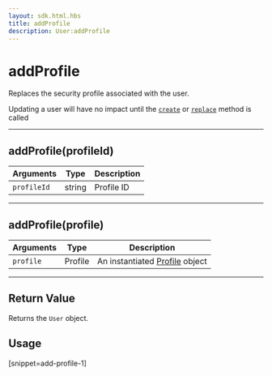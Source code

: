 ```yaml
---
layout: sdk.html.hbs
title: addProfile
description: User:addProfile
---
```


# addProfile

Replaces the security profile associated with the user.

<div class="alert alert-info">
Updating a user will have no impact until the <a href="/sdk-reference/js/5/user/create"><code>create</code></a> or <a href="/sdk-reference/js/5/user/replace"><code>replace</code></a> method is called
</div>

---

## addProfile(profileId)

| Arguments   | Type   | Description |
| ----------- | ------ | ----------- |
| `profileId` | string | Profile ID  |

---

## addProfile(profile)

| Arguments | Type    | Description                                                   |
| --------- | ------- | ------------------------------------------------------------- |
| `profile` | Profile | An instantiated [Profile](/sdk-reference/js/5/profile) object |

---

## Return Value

Returns the `User` object.

## Usage

[snippet=add-profile-1]
